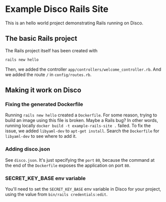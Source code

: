 # Example Disco Rails Site

This is an hello world project demonstrating Rails running on Disco.

## The basic Rails project

The Rails project itself has been created with

```bash
rails new hello
```

Then, we added the controller `app/controllers/welcome_controller.rb`.
And we added the route `/` in `config/routes.rb`.

## Making it work on Disco

### Fixing the generated Dockerfile

Running `rails new hello` created a `Dockerfile`. For some reason, trying to build an image using this file is broken. Maybe a Rails bug? In other words, running locally `docker build -t example-rails-site .` failed. To fix the issue, we added `libyaml-dev` to `apt-get install`. Search the `Dockerfile` for `libyaml-dev` to see where to add it.

### Adding disco.json

See `disco.json`. It's just specifying the `port` `80`, because the command at the end of the `Dockerfile` exposes the application on port `80`.

### SECRET_KEY_BASE env variable

You'll need to set the `SECRET_KEY_BASE` env variable in Disco for your project, using the value from `bin/rails credentials:edit`.
